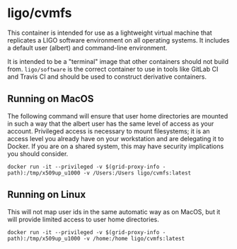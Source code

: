 # ligo/cvmfs

This container is intended for use as a lightweight virtual machine that
replicates a LIGO software environment on all operating systems. It includes
a default user (albert) and command-line environment.

It is intended to be a "terminal" image that other containers should not build
from. `ligo/software` is the correct container to use in tools like GitLab CI
and Travis CI and should be used to construct derivative containers.

## Running on MacOS
The following command will ensure that user home directories are mounted in
such a way that the albert user has the same level of access as your account.
Privileged access is necessary to mount filesystems; it is an access level you
already have on your workstation and are delegating it to Docker. If you are
on a shared system, this may have security implications you should consider.
```
docker run -it --privileged -v $(grid-proxy-info -path):/tmp/x509up_u1000 -v /Users:/Users ligo/cvmfs:latest
```

## Running on Linux
This will not map user ids in the same automatic way as on MacOS, but it will provide limited
access to user home directories.
```
docker run -it --privileged -v $(grid-proxy-info -path):/tmp/x509up_u1000 -v /home:/home ligo/cvmfs:latest
```
